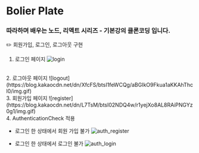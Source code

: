 # Bolier Plate
### 따라하며 배우는 노드, 리액트 시리즈 - 기본강의 클론코딩 입니다.
✏️ 회원가입, 로그인, 로그아웃 구현
1. 로그인 페이지
![login](https://blog.kakaocdn.net/dn/pT6Yr/btsI0RFzGEb/iaxRBC2BOlbrSfMcSxggSK/img.gif)

<br />
2. 로그아웃 페이지
![logout](https://blog.kakaocdn.net/dn/XfcFS/btsI1feWCQg/aBGIkO9Fkua1aKKAhThcl0/img.gif)


<br />
3. 회원가입 페이지
![register](https://blog.kakaocdn.net/dn/L7TsM/btsI02NDQ4w/r1yejXo8AL8RAiPNGYz0g1/img.gif)


<br />
4. AuthenticationCheck 적용

- 로그인 한 상태에서 회원 가입 불가
![auth_register](https://blog.kakaocdn.net/dn/b5bOH3/btsIZYZ4mMC/9mwD0s29MNwE7KIn9iOKw1/img.gif)


- 로그인 한 상태에서 로그인 불가
![auth_login](https://blog.kakaocdn.net/dn/Ny7ry/btsI0FL78w8/fWIXK38DtSIPqOhyncAAKK/img.gif)
